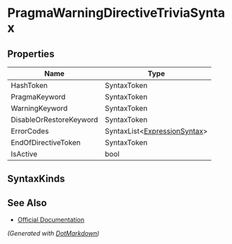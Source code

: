 # PragmaWarningDirectiveTriviaSyntax

## Properties

| Name                    | Type                                                    |
| ----------------------- | ------------------------------------------------------- |
| HashToken               | SyntaxToken                                             |
| PragmaKeyword           | SyntaxToken                                             |
| WarningKeyword          | SyntaxToken                                             |
| DisableOrRestoreKeyword | SyntaxToken                                             |
| ErrorCodes              | SyntaxList\<[ExpressionSyntax](SeparatedSyntaxList.md)> |
| EndOfDirectiveToken     | SyntaxToken                                             |
| IsActive                | bool                                                    |

## SyntaxKinds

## See Also

* [Official Documentation](https://docs.microsoft.com/en-us/dotnet/api/microsoft.codeanalysis.csharp.syntax.pragmawarningdirectivetriviasyntax)


*\(Generated with [DotMarkdown](http://github.com/JosefPihrt/DotMarkdown)\)*